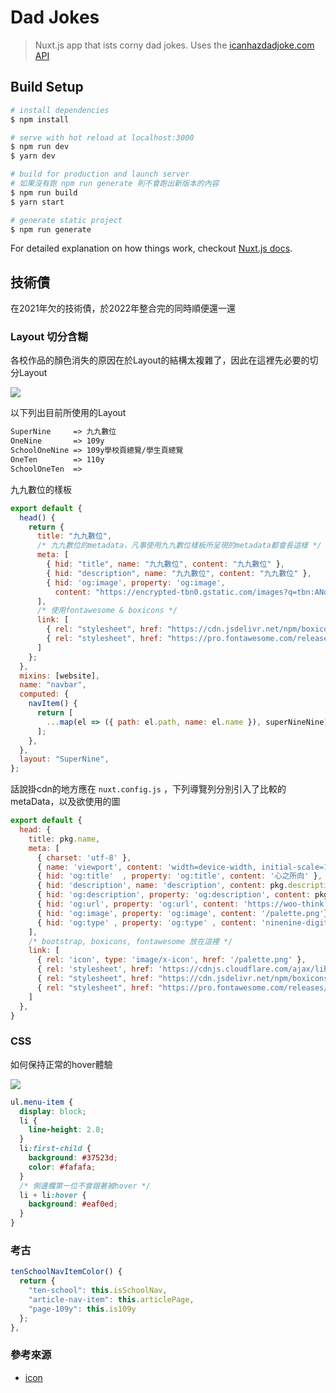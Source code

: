# Dad Jokes

> Nuxt.js app that ists corny dad jokes. Uses the [icanhazdadjoke.com API](https://icanhazdadjoke.com/api)

## Build Setup

```bash
# install dependencies
$ npm install

# serve with hot reload at localhost:3000
$ npm run dev
$ yarn dev

# build for production and launch server
# 如果沒有跑 npm run generate 則不會跑出新版本的內容
$ npm run build
$ yarn start

# generate static project
$ npm run generate
```

For detailed explanation on how things work, checkout [Nuxt.js docs](https://nuxtjs.org).

## 技術債

在2021年欠的技術債，於2022年整合完的同時順便還一還

### Layout 切分含糊

各校作品的顏色消失的原因在於Layout的結構太複雜了，因此在這裡先必要的切分Layout

![](https://tva1.sinaimg.cn/large/e6c9d24egy1h0cwd0patuj21h50on7d6.jpg)

以下列出目前所使用的Layout

````txt
SuperNine     => 九九數位
OneNine       => 109y
SchoolOneNine => 109y學校頁總覽/學生頁總覽
OneTen        => 110y
SchoolOneTen  => 
````

九九數位的樣板

````javascript
export default {
  head() {
    return {
      title: "九九數位",
      /* 九九數位的metadata，凡事使用九九數位樣板所呈現的metadata都會長這樣 */
      meta: [
        { hid: "title", name: "九九數位", content: "九九數位" },
        { hid: "description", name: "九九數位", content: "九九數位" },
        { hid: 'og:image', property: 'og:image', 
          content: "https://encrypted-tbn0.gstatic.com/images?q=tbn:ANd9GcTtm3dp9sYNV25HMrjT9ECXwBSAN4QnWoAgSQ&usqp=CAU" }
      ],
      /* 使用fontawesome & boxicons */
      link: [
        { rel: "stylesheet", href: "https://cdn.jsdelivr.net/npm/boxicons@2.0.5/css/boxicons.min.css" },
        { rel: "stylesheet", href: "https://pro.fontawesome.com/releases/v5.10.0/css/all.css" }
      ]
    };
  },
  mixins: [website],
  name: "navbar",
  computed: {
    navItem() {
      return [
        ...map(el => ({ path: el.path, name: el.name }), superNineNine)
      ];
    },
  },
  layout: "SuperNine",
};
````

話說掛cdn的地方應在 `nuxt.config.js` ，下列導覽列分別引入了比較的metaData，以及欲使用的圖

````js
export default {
  head: {
    title: pkg.name,
    meta: [
      { charset: 'utf-8' },
      { name: 'viewport', content: 'width=device-width, initial-scale=1' },
      { hid: 'og:title'  , property: 'og:title', content: '心之所向' },
      { hid: 'description', name: 'description', content: pkg.description },
      { hid: 'og:description', property: 'og:description', content: pkg.description },
      { hid: 'og:url', property: 'og:url', content: 'https://woo-think.vercel.app/'},
      { hid: 'og:image', property: 'og:image', content: '/palette.png'},
      { hid: 'og:type' , property: 'og:type' , content: 'ninenine-digital-design'},
    ],
    /* bootstrap, boxicons, fontawesome 放在這裡 */
    link: [
      { rel: 'icon', type: 'image/x-icon', href: '/palette.png' },
      { rel: 'stylesheet', href: 'https://cdnjs.cloudflare.com/ajax/libs/font-awesome/5.10.2/css/all.min.css' },
      { rel: "stylesheet", href: "https://cdn.jsdelivr.net/npm/boxicons@2.0.5/css/boxicons.min.css" },
      { rel: "stylesheet", href: "https://pro.fontawesome.com/releases/v5.10.0/css/all.css" }
    ]
  },
}  
````

### CSS

如何保持正常的hover體驗

![](https://tva1.sinaimg.cn/large/e6c9d24egy1h0d0ur831fj215b0baq4z.jpg)

````scss
ul.menu-item {
  display: block;
  li {
    line-height: 2.8;
  }
  li:first-child {
    background: #37523d;
    color: #fafafa;
  }
  /* 側邊欄第一位不會跟著被hover */
  li + li:hover {
    background: #eaf0ed;
  }
}
````

### 考古

````js
tenSchoolNavItemColor() {
  return {
    "ten-school": this.isSchoolNav,
    "article-nav-item": this.articlePage,
    "page-109y": this.is109y
  };
},
````



### 參考來源

- [icon](https://www.flaticon.com/search?word=art&order_by=4&type=icon)
